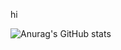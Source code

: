 hi

![Anurag's GitHub stats](https://github-readme-stats.vercel.app/api?username=poo0054&show_icons=true)
